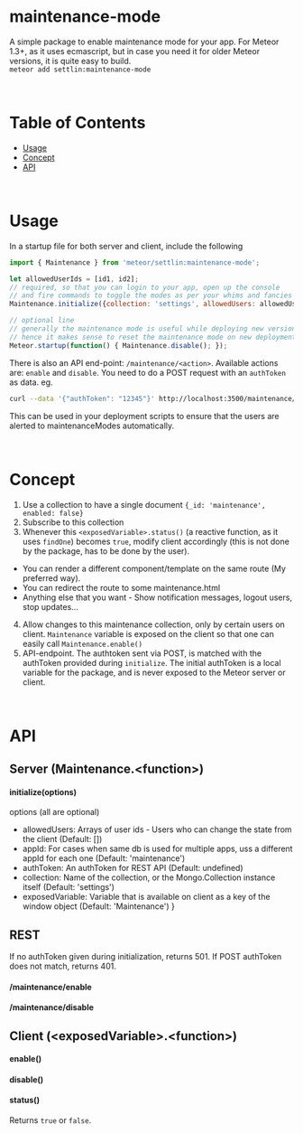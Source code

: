 maintenance-mode
============

A simple package to enable maintenance mode for your app. For Meteor 1.3+, as it uses ecmascript, but in case you need it for older Meteor versions, it is quite easy to build.
<br />
`meteor add settlin:maintenance-mode`

<br />

<a id="roles-toc" name="roles-toc"></a>

# Table of Contents

* [Usage](#maintenance-usage)
* [Concept](#maintenance-concept)
* [API](#maintenance-api)


<br />
<a id="maintenance-usage" name="maintenance-usage"></a>

# Usage

In a startup file for both server and client, include the following

```js
import { Maintenance } from 'meteor/settlin:maintenance-mode';

let allowedUserIds = [id1, id2];
// required, so that you can login to your app, open up the console
// and fire commands to toggle the modes as per your whims and fancies
Maintenance.initialize({collection: 'settings', allowedUsers: allowedUserIds});

// optional line
// generally the maintenance mode is useful while deploying new versions of an app
// hence it makes sense to reset the maintenance mode on new deployment, i.e. startup.
Meteor.startup(function() { Maintenance.disable(); });
```

There is also an API end-point: `/maintenance/<action>`. Available actions are: `enable` and `disable`. You need to do a POST request with an `authToken` as data. eg.

```bash
curl --data '{"authToken": "12345"}' http://localhost:3500/maintenance/disable
```

This can be used in your deployment scripts to ensure that the users are alerted to maintenanceModes automatically.

<br />
<a id="maintenance-concept" name="maintenance-concept"></a>

# Concept

1. Use a collection to have a single document `{_id: 'maintenance', enabled: false}`
2. Subscribe to this collection
3. Whenever this `<exposedVariable>.status()` (a reactive function, as it uses `findOne`) becomes `true`, modify client accordingly (this is not done by the package, has to be done by the user).
- You can render a different component/template on the same route (My preferred way).
- You can redirect the route to some maintenance.html
- Anything else that you want - Show notification messages, logout users, stop updates...
4. Allow changes to this maintenance collection, only by certain users on client. `Maintenance` variable is exposed on the client so that one can easily call `Maintenance.enable()`
5. API-endpoint. The authtoken sent via POST, is matched with the authToken provided during `initialize`. The initial authToken is a local variable for the package, and is never exposed to the Meteor server or client.



<br />
<a id="maintenance-api" name="maintenance-api"></a>

# API

## Server (Maintenance.\<function>)

#### initialize(options)

options (all are optional)
-	allowedUsers: Arrays of user ids - Users who can change the state from the client (Default: [])
-	appId: For cases when same db is used for multiple apps, uss a different appId for each one (Default: 'maintenance')
- authToken: An authToken for REST API (Default: undefined)
-	collection: Name of the collection, or the Mongo.Collection instance itself (Default: 'settings')
- exposedVariable: Variable that is available on client as a key of the window object (Default: 'Maintenance')
}


## REST

If no authToken given during initialization, returns 501.
If POST authToken does not match, returns 401.

#### /maintenance/enable

#### /maintenance/disable



## Client (\<exposedVariable>.\<function>)

#### enable()

#### disable()

#### status()

Returns `true` or `false`.
